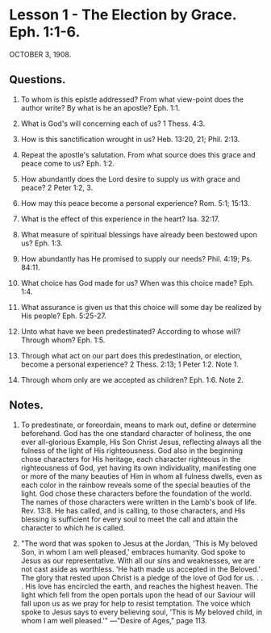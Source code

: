 # Lesson 1 - The Election by Grace. Eph. 1:1-6.

OCTOBER 3, 1908.

## Questions.

1. To whom is this epistle addressed? From what view-point does the author write? By what is he an apostle? Eph. 1:1.

2. What is God's will concerning each of us? 1 Thess. 4:3.

3. How is this sanctification wrought in us? Heb. 13:20, 21; Phil. 2:13.

4. Repeat the apostle's salutation. From what source does this grace and peace come to us? Eph. 1:2.

5. How abundantly does the Lord desire to supply us with grace and peace? 2 Peter 1:2, 3.

6. How may this peace become a personal experience? Rom. 5:1; 15:13.

7. What is the effect of this experience in the heart? Isa. 32:17.

8. What measure of spiritual blessings have already been bestowed upon us? Eph. 1:3.

9. How abundantly has He promised to supply our needs? Phil. 4:19; Ps. 84:11.

10. What choice has God made for us? When was this choice made? Eph. 1:4.

11. What assurance is given us that this choice will some day be realized by His people? Eph. 5:25-27.

12. Unto what have we been predestinated? According to whose will? Through whom? Eph. 1:5.

13. Through what act on our part does this predestination, or election, become a personal experience? 2 Thess. 2:13; 1 Peter 1:2. Note 1.

14. Through whom only are we accepted as children? Eph. 1:6. Note 2.

## Notes.

1. To predestinate, or foreordain, means to mark out, define or determine beforehand. God has the one standard character of holiness, the one ever all-glorious Example, His Son Christ Jesus, reflecting always all the fulness of the light of His righteousness. God also in the beginning chose characters for His heritage, each character righteous in the righteousness of God, yet having its own individuality, manifesting one or more of the many beauties of Him in whom all fulness dwells, even as each color in the rainbow reveals some of the special beauties of the light. God chose these characters before the foundation of the world. The names of those characters were written in the Lamb's book of life. Rev. 13:8. He has called, and is calling, to those characters, and His blessing is sufficient for every soul to meet the call and attain the character to which he is called.

2. "The word that was spoken to Jesus at the Jordan, 'This is My beloved Son, in whom I am well pleased,' embraces humanity. God spoke to Jesus as our representative. With all our sins and weaknesses, we are not cast aside as worthless. 'He hath made us accepted in the Beloved.' The glory that rested upon Christ is a pledge of the love of God for us. . . . His love has encircled the earth, and reaches the highest heaven. The light which fell from the open portals upon the head of our Saviour will fall upon us as we pray for help to resist temptation. The voice which spoke to Jesus says to every believing soul, 'This is My beloved child, in whom I am well pleased.'" —"Desire of Ages," page 113.